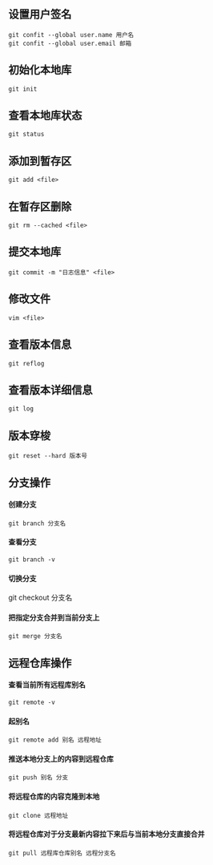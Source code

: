 ## 设置用户签名
```git
git confit --global user.name 用户名
git confit --global user.email 邮箱
```
## 初始化本地库
```git
git init
```
## 查看本地库状态
```git
git status
```
## 添加到暂存区
```git
git add <file>
```
## 在暂存区删除
```git
git rm --cached <file>
```
## 提交本地库
```git
git commit -m "日志信息" <file>
```
## 修改文件
```git
vim <file>
```
## 查看版本信息
```git
git reflog
```
## 查看版本详细信息
```git
git log
```
## 版本穿梭
```git
git reset --hard 版本号
```
## 分支操作
#### 创建分支
```git
git branch 分支名
```
#### 查看分支
```git
git branch -v
```
#### 切换分支
git checkout 分支名
#### 把指定分支合并到当前分支上
```git
git merge 分支名
```
## 远程仓库操作
#### 查看当前所有远程库别名
```git
git remote -v
```
#### 起别名
```git
git remote add 别名 远程地址
```
#### 推送本地分支上的内容到远程仓库
```git
git push 别名 分支
```
#### 将远程仓库的内容克隆到本地
```git
git clone 远程地址
```
#### 将远程仓库对于分支最新内容拉下来后与当前本地分支直接合并
```git
git pull 远程库仓库别名 远程分支名
```